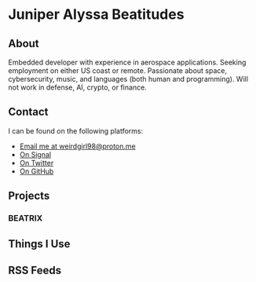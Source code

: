 # Juniper Alyssa Beatitudes

## About
Embedded developer with experience in aerospace applications. Seeking employment on either US coast or remote. Passionate about space, cybersecurity, music, and languages (both human and programming). Will not work in defense, AI, crypto, or finance.

## Contact
I can be found on the following platforms:

- [Email me at weirdgirl98@proton.me](mailto:weirdgirl98@proton.me)
- [On Signal](https://signal.me/#eu/lJX7i0uiYETPSh70IIOqLtPkclZcyJpkxC0uKtuGZADCiwP0I-xPEoH9--MsZ8JO)
- [On Twitter](https://x.com/gblrfgr)
- [On GitHub](https://github.com/june-beatitudes)

## Projects

### BEATRIX

## Things I Use

## RSS Feeds

